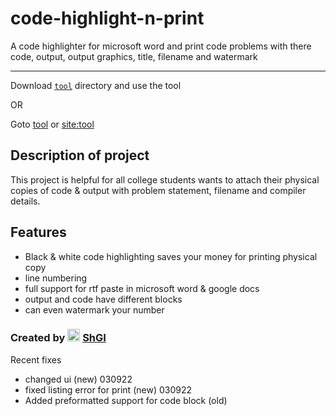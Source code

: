 # code-highlight-n-print
A code highlighter for microsoft word and print code problems with there code, output, output graphics, title, filename and watermark

<hr>

Download [`tool`](https://github.com/SGI-CAPP-AT2/code-highlight-n-print/tree/main/tool) directory and use the tool

OR 

Goto [tool](https://github.com/SGI-CAPP-AT2/code-highlight-n-print/tree/main/tool) or [site:tool](http://sgi-capp-at2.github.io/code-highlight-n-print/tool)

## Description of project

This project is helpful for all college students wants to attach their physical copies of code & output with problem statement, filename and compiler details.

## Features

- Black & white code highlighting saves your money for printing physical copy
- line numbering 
- full support for rtf paste in microsoft word & google docs
- output and code have different blocks
- can even watermark your number

### Created by <img src="https://avatars.githubusercontent.com/u/77089227?s=40&v=4" height="20px"/> [ShGI](https://github.com/SGI-CAPP-AT2)

Recent fixes
- changed ui (new) 030922
- fixed listing error for print (new) 030922
- Added preformatted support for code block (old)
